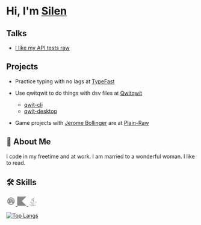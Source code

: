 <!-- markdownlint-disable MD033 -->

# Hi, I'm [Silen](https://silenloc.github.io/home/)


## Talks
- [I like my API tests raw](https://github.com/SilenLoc/baselOne2024)

## Projects

- Practice typing with no lags at [TypeFast](https://silenloc.github.io/TypeFast/)

- Use qwitqwit to do things with dsv files at [Qwitqwit](https://github.com/Qwitqwit)
  - [qwit-cli](https://github.com/Qwitqwit/qwit-cli)
  - [qwit-desktop](https://github.com/Qwitqwit/qwit-desktop)

- Game projects with [Jerome Bollinger](https://github.com/JeromeBollinger) are at [Plain-Raw](https://github.com/Plain-Raw)

## 🚀 About Me

I code in my freetime and at work.
I am married to a wonderful woman.
I like to read.

## 🛠️ Skills

<a href="https://www.rust-lang.org" target="_blank" rel="noreferrer noopener">
  <img
    src="https://raw.githubusercontent.com/0xShapeShifter/dev-story/master/public/images/skills/core/rust.svg"
    alt="Rust"
    width="25"
    height="25"
  />
</a>
<a href="https://kotlinlang.org" target="_blank" rel="noreferrer noopener">
  <img
    src="https://raw.githubusercontent.com/0xShapeShifter/dev-story/master/public/images/skills/core/kotlin.svg"
    alt="CSS3"
    width="25"
    height="25"
  />
</a>
<a href="https://www.java.com/" target="_blank" rel="noreferrer noopener">
  <img
    src="https://raw.githubusercontent.com/0xShapeShifter/dev-story/master/public/images/skills/core/java.svg"
    alt="CSS3"
    width="25"
    height="25"
  />
</a>

[![Top Langs](https://github-readme-stats.vercel.app/api/top-langs/?username=SilenLoc&show_icons=true&theme=transparent)](https://github.com/anuraghazra/github-readme-stats)

